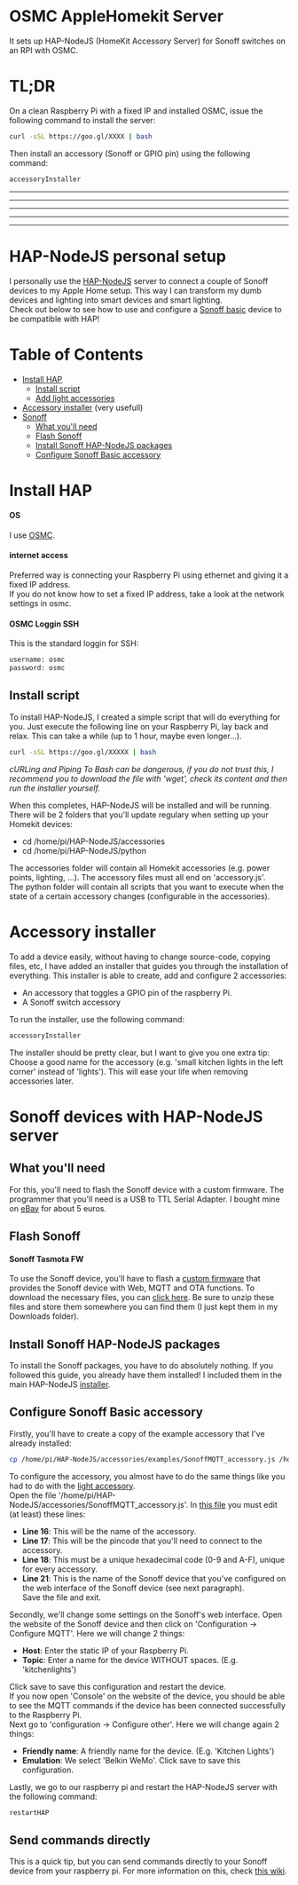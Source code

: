 # OSMC AppleHomekit Server
It sets up HAP-NodeJS (HomeKit Accessory Server) for Sonoff switches on an RPI with OSMC.

# TL;DR
On a clean Raspberry Pi with a fixed IP and installed OSMC, issue the following command to install the server:
```bash
curl -sSL https://goo.gl/XXXX | bash
```
Then install an accessory (Sonoff or GPIO pin) using the following command:
```bash
accessoryInstaller
```

***
***
***
***
***

# HAP-NodeJS personal setup
I personally use the [HAP-NodeJS](https://github.com/KhaosT/HAP-NodeJS) server to connect a couple of Sonoff devices to my Apple Home setup. This way I can transform my dumb devices and lighting into smart devices and smart lighting.  
Check out below to see how to use and configure a [Sonoff basic](https://www.itead.cc/sonoff-wifi-wireless-switch.html) device to be compatible with HAP!


# Table of Contents
- [Install HAP](#install-hap)
    - [Install script](#install-script)
    - [Add light accessories](#add-light-accessories)
- [Accessory installer](#accessory-installer) (very usefull)
- [Sonoff](#sonoff-devices-with-hap-nodejs-server)
    - [What you'll need](#what-youll-need)
    - [Flash Sonoff](#flash-sonoff)
    - [Install Sonoff HAP-NodeJS packages](#install-sonoff-hap-nodejs-packages)
    - [Configure Sonoff Basic accessory](#configure-sonoff-basic-accessory)




# Install HAP
#### OS
I use [OSMC](https://osmc.tv/download/).

#### internet access  
Preferred way is connecting your Raspberry Pi using ethernet and giving it a fixed IP address.  
If you do not know how to set a fixed IP address, take a look at the network settings in osmc.  

#### OSMC Loggin SSH
This is the standard loggin for SSH:  
```bash
username: osmc 
password: osmc
```  

## Install script
To install HAP-NodeJS, I created a simple script that will do everything for you. Just execute the following line on your Raspberry Pi, lay back and relax. This can take a while (up to 1 hour, maybe even longer...).
```bash
curl -sSL https://goo.gl/XXXXX | bash
```
*cURLing and Piping To Bash can be dangerous, if you do not trust this, I recommend you to download the file with 'wget', check its content and then run the installer yourself.*

When this completes, HAP-NodeJS will be installed and will be running. There will be 2 folders that you'll update regulary when setting up your Homekit devices:
- cd /home/pi/HAP-NodeJS/accessories
- cd /home/pi/HAP-NodeJS/python

The accessories folder will contain all Homekit accessories (e.g. power points, lighting, ...). The accessory files must all end on 'accessory.js'.  
The python folder will contain all scripts that you want to execute when the state of a certain accessory changes (configurable in the accessories).

# Accessory installer

To add a device easily, without having to change source-code, copying files, etc, I have added an installer that guides you through the installation of everything. This installer is able to create, add and configure 2 accessories:
- An accessory that toggles a GPIO pin of the raspberry Pi.
- A Sonoff switch accessory

To run the installer, use the following command:
```bash
accessoryInstaller
```

The installer should be pretty clear, but I want to give you one extra tip:  
Choose a good name for the accessory (e.g. 'small kitchen lights in the left corner' instead of 'lights'). This will ease your life when removing accessories later.

# Sonoff devices with HAP-NodeJS server

## What you'll need
For this, you'll need to flash the Sonoff device with a custom firmware. The programmer that you'll need is a USB to TTL Serial Adapter. I bought mine on [eBay](http://www.benl.ebay.be/itm/262812320376?_trksid=p2057872.m2749.l2649&ssPageName=STRK%3AMEBIDX%3AIT) for about 5 euros.

## Flash Sonoff

#### Sonoff Tasmota FW
To use the Sonoff device, you'll have to flash a [custom firmware](https://github.com/arendst/Sonoff-Tasmota) that provides the Sonoff device with Web, MQTT and OTA functions. To download the necessary files, you can [click here](https://github.com/arendst/Sonoff-Tasmota/archive/master.zip). Be sure to unzip these files and store them somewhere you can find them (I just kept them in my Downloads folder).   

## Install Sonoff HAP-NodeJS packages
To install the Sonoff packages, you have to do absolutely nothing. If you followed this guide, you already have them installed! I included them in the main HAP-NodeJS [installer](https://github.com/Kevin-De-Koninck/Apple-Homekit-and-PiHole-server/blob/master/install%20files/installHAP.sh).

## Configure Sonoff Basic accessory
Firstly, you'll have to create a copy of the example accessory that I've already installed:  
```bash
cp /home/pi/HAP-NodeJS/accessories/examples/SonoffMQTT_accessory.js /home/pi/HAP-NodeJS/accessories/SonoffMQTT_accessory.js
```  
To configure the accessory, you almost have to do the same things like you had to do with the [light accessory](#test-installation---pis-onboard-led-as-light-accessory).  
Open the file '/home/pi/HAP-NodeJS/accessories/SonoffMQTT_accessory.js'. In [this file](https://github.com/Kevin-De-Koninck/Apple-Homekit-and-PiHole-server/blob/master/accessories/SonoffMQTT_accessory.js#L16) you must edit (at least) these lines:
- **Line 16**: This will be the name of the accessory.  
- **Line 17**: This will be the pincode that you'll need to connect to the accessory.  
- **Line 18**: This must be a unique hexadecimal code (0-9 and A-F), unique for every accessory.  
- **Line 21**: This is the name of the Sonoff device that you've configured on the web interface of the Sonoff device (see next paragraph).  
Save the file and exit.

Secondly, we'll change some settings on the Sonoff's web interface. Open the website of the Sonoff device and then click on 'Configuration -> Configure MQTT'. Here we will change 2 things:
- **Host**: Enter the static IP of your Raspberry Pi.
- **Topic**: Enter a name for the device WITHOUT spaces. (E.g. 'kitchenlights')  


Click save to save this configuration and restart the device.  
If you now open 'Console' on the website of the device, you should be able to see the MQTT commands if the device has been connected successfully to the Raspberry Pi.  
Next go to 'configuration -> Configure other'. Here we will change again 2 things:
- **Friendly name**: A friendly name for the device. (E.g. 'Kitchen Lights')
- **Emulation**: We select 'Belkin WeMo'.
Click save to save this configuration.  

Lastly, we go to our raspberry pi and restart the HAP-NodeJS server with the following command:
```bash
restartHAP
```  

## Send commands directly
This is a quick tip, but you can send commands directly to your Sonoff device from your raspberry pi. For more information on this, check [this wiki](https://github.com/arendst/Sonoff-Tasmota/wiki/Commands).
